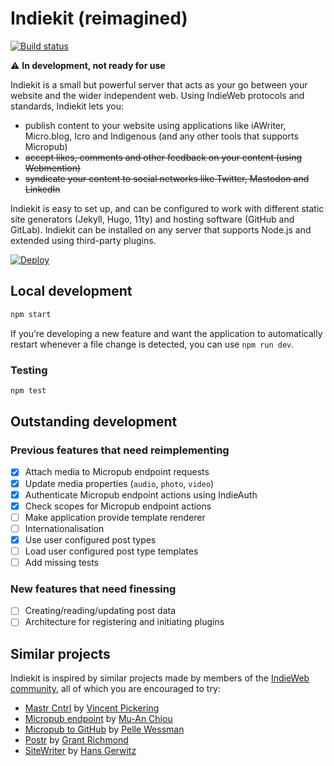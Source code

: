# Indiekit (reimagined)

[![Build status](https://github.com/paulrobertlloyd/indiekit-redux/workflows/build/badge.svg)](https://github.com/paulrobertlloyd/indiekit-redux/actions)

:warning: **In development, not ready for use**

Indiekit is a small but powerful server that acts as your go between your website and the wider independent web. Using IndieWeb protocols and standards, Indiekit lets you:

* publish content to your website using applications like iAWriter, Micro.blog, Icro and Indigenous (and any other tools that supports Micropub)
* ~~accept likes, comments and other feedback on your content (using Webmention)~~
* ~~syndicate your content to social networks like Twitter, Mastodon and LinkedIn~~

Indiekit is easy to set up, and can be configured to work with different static site generators (Jekyll, Hugo, 11ty) and hosting software (GitHub and GitLab). Indiekit can be installed on any server that supports Node.js and extended using third-party plugins.

[![Deploy](https://www.herokucdn.com/deploy/button.svg)](https://heroku.com/deploy?template=https://github.com/paulrobertlloyd/indiekit-redux/tree/main)

## Local development

```sh
npm start
```

If you’re developing a new feature and want the application to automatically restart whenever a file change is detected, you can use `npm run dev`.

### Testing

```sh
npm test
```

## Outstanding development

### Previous features that need reimplementing

* [x] Attach media to Micropub endpoint requests
* [x] Update media properties (`audio`, `photo`, `video`)
* [x] Authenticate Micropub endpoint actions using IndieAuth
* [x] Check scopes for Micropub endpoint actions
* [ ] Make application provide template renderer
* [ ] Internationalisation
* [x] Use user configured post types
* [ ] Load user configured post type templates
* [ ] Add missing tests

### New features that need finessing

* [ ] Creating/reading/updating post data
* [ ] Architecture for registering and initiating plugins

## Similar projects

Indiekit is inspired by similar projects made by members of the [IndieWeb community](https://indieweb.org), all of which you are encouraged to try:

* [Mastr Cntrl](https://github.com/vipickering/mastr-cntrl) by [Vincent Pickering](https://vincentp.me)
* [Micropub endpoint](https://github.com/muan/micropub-endpoint) by [Mu-An Chiou](https://muan.co)
* [Micropub to GitHub](https://github.com/voxpelli/webpage-micropub-to-github) by [Pelle Wessman](https://kodfabrik.se)
* [Postr](https://github.com/grantcodes/postr) by [Grant Richmond](https://grant.codes)
* [SiteWriter](https://github.com/gerwitz/sitewriter) by [Hans Gerwitz](https://hans.gerwitz.com)
